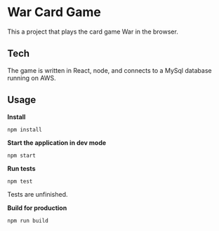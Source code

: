 # War Card Game
This a project that plays the card game War in the browser. 

## Tech 
The game is written in React, node, and connects to a MySql database running on AWS.

## Usage

**Install**
```
npm install
```

**Start the application in dev mode**
```
npm start
```

**Run tests**
```
npm test
```
Tests are unfinished.

**Build for production**
```
npm run build
```
